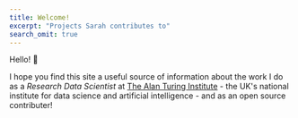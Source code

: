 ```yaml
---
title: Welcome!
excerpt: "Projects Sarah contributes to"
search_omit: true
---
```


Hello! :wave:

I hope you find this site a useful source of information about the work I do as a _Research Data Scientist_ at [The Alan Turing Institute](https://www.turing.ac.uk/) - the UK's national institute for data science and artificial intelligence - and as an open source contributer!
